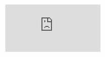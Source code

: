 [![Analytics](https://ga-beacon.appspot.com/UA-80038354-1/ga-beacon-et/main.md)](https://github.com/ericczekner/ga-beacon-et)
